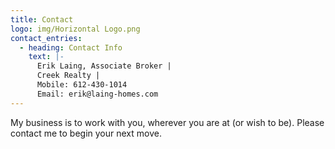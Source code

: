 ```yaml
---
title: Contact
logo: img/Horizontal Logo.png
contact_entries:
  - heading: Contact Info
    text: |-
      Erik Laing, Associate Broker |
      Creek Realty |
      Mobile: 612-430-1014
      Email: erik@laing-homes.com
---
```

My business is to work with you, wherever you are at (or wish to be). Please contact me to begin your next move.

